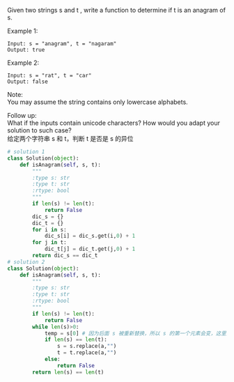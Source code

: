 Given two strings s and t , write a function to determine if t is an anagram of s.

Example 1:
```
Input: s = "anagram", t = "nagaram"
Output: true
```
Example 2:
```
Input: s = "rat", t = "car"
Output: false
```
Note:  
You may assume the string contains only lowercase alphabets.

Follow up:  
What if the inputs contain unicode characters? How would you adapt your solution to such case?  
给定两个字符串 s 和 t，判断 t 是否是 s 的异位
```python
# solution 1
class Solution(object):
    def isAnagram(self, s, t):
        """
        :type s: str
        :type t: str
        :rtype: bool
        """
        if len(s) != len(t):
            return False
        dic_s = {}
        dic_t = {}
        for i in s:
            dic_s[i] = dic_s.get(i,0) + 1
        for j in t:
            dic_t[j] = dic_t.get(j,0) + 1
        return dic_s == dic_t
# solution 2
class Solution(object):
    def isAnagram(self, s, t):
        """
        :type s: str
        :type t: str
        :rtype: bool
        """
        if len(s) != len(t):
            return False
        while len(s)>0:
            temp = s[0] # 因为后面 s 被重新替换，所以 s 的第一个元素会变，这里预先设置一个临时变量来记载 s 的第一个元素
            if len(s) == len(t):
                s = s.replace(a,"")
                t = t.replace(a,"")
            else:
                return False
        return len(s) == len(t)
```
